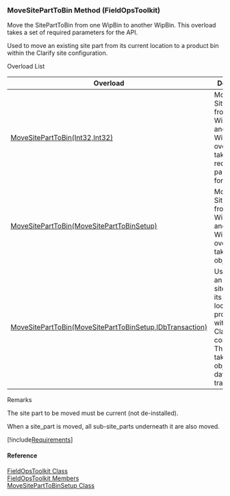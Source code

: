 ﻿### MoveSitePartToBin Method (FieldOpsToolkit)

Move the SitePartToBin from one WipBin to another WipBin. This overload takes a set of required parameters for the API.

Used to move an existing site part from its current location to a product bin within the Clarify site configuration.

Overload List

| Overload | Description |
| --- | --- |
| [MoveSitePartToBin(Int32,Int32)](FChoice.Toolkits.Clarify~FChoice.Toolkits.Clarify.FieldOps.FieldOpsToolkit~MoveSitePartToBin(Int32,Int32).md) | Move the SitePartToBin from one WipBin to another WipBin. This overload takes a set of required parameters for the API.   |
| [MoveSitePartToBin(MoveSitePartToBinSetup)](FChoice.Toolkits.Clarify~FChoice.Toolkits.Clarify.FieldOps.FieldOpsToolkit~MoveSitePartToBin(MoveSitePartToBinSetup).md) | Move the SitePartToBin from one WipBin to another WipBin. This overload takes a setup object.   |
| [MoveSitePartToBin(MoveSitePartToBinSetup,IDbTransaction)](FChoice.Toolkits.Clarify~FChoice.Toolkits.Clarify.FieldOps.FieldOpsToolkit~MoveSitePartToBin(MoveSitePartToBinSetup,IDbTransaction).md) | Used to move an existing site part from its current location to a product bin within the Clarify site configuration. This overload takes a setup object and a database transaction.   |

Remarks

The site part to be moved must be current (not de-installed).

When a site_part is moved, all sub-site_parts underneath it are also moved.

[!include[Requirements](../partials/requirements.md)]



#### Reference

[FieldOpsToolkit Class](FChoice.Toolkits.Clarify~FChoice.Toolkits.Clarify.FieldOps.FieldOpsToolkit.md)  
[FieldOpsToolkit Members](FChoice.Toolkits.Clarify~FChoice.Toolkits.Clarify.FieldOps.FieldOpsToolkit_members.md)  
[MoveSitePartToBinSetup Class](FChoice.Toolkits.Clarify~FChoice.Toolkits.Clarify.FieldOps.MoveSitePartToBinSetup.md)